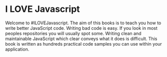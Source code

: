 
# I LOVE Javascript

Welcome to #ILOVEJavascript.  The aim of this books is to teach you how to write better JavaScript code.   Writing bad code is easy.  If you look in most peoples repositories you will usually spot some.  Writing clean and maintainable JavaScript which clear conveys what it does is difficult.  This book is written as hundreds practical code samples you can use within your application.